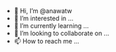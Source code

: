 - 👋 Hi, I’m @anawatw
- 👀 I’m interested in ...
- 🌱 I’m currently learning ...
- 💞️ I’m looking to collaborate on ...
- 📫 How to reach me ...

<!---
anawatw/anawatw is a ✨ special ✨ repository because its `README.md` (this file) appears on your GitHub profile.
You can click the Preview link to take a look at your changes.
--->
